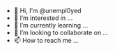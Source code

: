 - 👋 Hi, I’m @unempl0yed
- 👀 I’m interested in ...
- 🌱 I’m currently learning ...
- 💞️ I’m looking to collaborate on ...
- 📫 How to reach me ...

<!---
unempl0yed/unempl0yed is a ✨ special ✨ repository because its `README.md` (this file) appears on your GitHub profile.
You can click the Preview link to take a look at your changes.
--->
